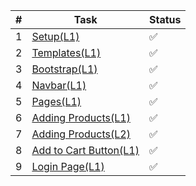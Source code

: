 |  #  | Task                                                     | Status |
|-----|----------------------------------------------------------|--------|
|  1  | [Setup(L1)](P1/Setup/Setup(L1).md)                           |✅|
|  2  | [Templates(L1)](Templates/Templates(L1).md)               |✅|
|  3  | [Bootstrap(L1)](Bootstrap/Bootstrap(L1).md)               |✅|
|  4  | [Navbar(L1)](Navbar/Navbar(L1).md)                        |✅|
|  5  | [Pages(L1)](Pages/Pages(L1).md)                           |✅|
|  6  | [Adding Products(L1)](Adding_Products/Products(L1).md)    |✅|
|  7  | [Adding Products(L2)](Adding_Products/Products(L2).md) |✅|
|  8  | [Add to Cart Button(L1)](Add_to_cart_button/Add_to_cart_button(L1).md) |✅|
|  9  | [Login Page(L1)](Login_Page/Login(L1).md)                 |✅|
